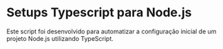 # Setups Typescript para Node.js
 
Este script foi desenvolvido para automatizar a configuração inicial de um projeto Node.js utilizando TypeScript.
